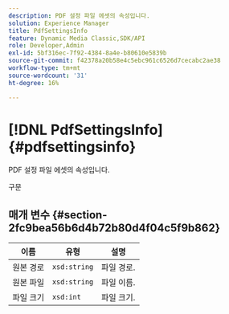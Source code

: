 ```yaml
---
description: PDF 설정 파일 에셋의 속성입니다.
solution: Experience Manager
title: PdfSettingsInfo
feature: Dynamic Media Classic,SDK/API
role: Developer,Admin
exl-id: 5bf316ec-7f92-4384-8a4e-b80610e5839b
source-git-commit: f42378a20b58e4c5ebc961c6526d7cecabc2ae38
workflow-type: tm+mt
source-wordcount: '31'
ht-degree: 16%

---
```


# [!DNL PdfSettingsInfo]{#pdfsettingsinfo}

PDF 설정 파일 에셋의 속성입니다.

구문

## 매개 변수 {#section-2fc9bea56b6d4b72b80d4f04c5f9b862}

| 이름 | 유형 | 설명 |
|---|---|---|
| 원본 경로 | `xsd:string` | 파일 경로. |
| 원본 파일 | `xsd:string` | 파일 이름. |
| 파일 크기 | `xsd:int` | 파일 크기. |
